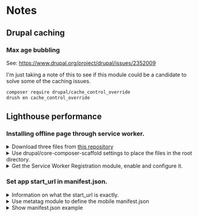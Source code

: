 # Notes

## Drupal caching

### Max age bubbling

See: https://www.drupal.org/project/drupal/issues/2352009

I'm just taking a note of this to see if this module could be a candidate to
solve some of the caching issues.

```bash
composer require drupal/cache_control_override
drush en cache_control_override
```

## Lighthouse performance

### Installing offline page through service worker.


<details>
 <summary>Download three files from <a href="https://github.com/GoogleChrome/samples/tree/gh-pages/service-worker/custom-offline-page">this repository</a></summary>

```bash
mkdir lib/offline
cd lib/offline
wget https://raw.githubusercontent.com/GoogleChrome/samples/gh-pages/service-worker/custom-offline-page/manifest.json
wget https://raw.githubusercontent.com/GoogleChrome/samples/gh-pages/service-worker/custom-offline-page/offline.html
wget https://raw.githubusercontent.com/GoogleChrome/samples/gh-pages/service-worker/custom-offline-page/service-worker.js
```
</details>

<details>
 <summary>Use drupal/core-composer-scaffold settings to place the files in the root directory.</summary>

```json
    "extra": {
        "drupal-scaffold": {
            "file-mapping": {
                "[web-root]/manifest.json": "lib/offline/manifest.json",
                "[web-root]/offline.html": "lib/offline/offline.html",
                "[web-root]/service-worker.js": "lib/offline/service-worker.js"
            }
        }
    }
```
</details>

<details>
 <summary>Get the Service Worker Registration module, enable and configure it.</summary>

```bash
composer require drupal/sw_register
drush en sw_register -y
drush php:eval "Drupal::configFactory()->getEditable('sw_register.settings')->set('service_worker_js_script_path', 'service-worker.js')->save(TRUE);"
drush cex
```
</details>


### Set app start_url in manifest.json.

<details>
 <summary>Information on what the start_url is exactly.</summary>
<p>The start_url is required and tells the browser where your application should
start when it is launched, and prevents the app from starting on whatever page
the user was on when they added your app to their home screen. Your start_url
should direct the user straight into your app, rather than a product landing
page. Think about what the user will want to do once they open your app, and
place them there.</p>
</details>

<details>
 <summary>Use metatag module to define the mobile manifest.json</summary>

We will use https://www.drupal.org/project/metatag to set the tag on the page.

Important: core might be including this functionality.
See: https://www.drupal.org/project/drupal/issues/2698127

```bash
composer require drupal/metatag
drush en metatag_mobile -y
drush php:eval "Drupal::configFactory()->getEditable('metatag.metatag_defaults.global')->set('tags.web_manifest', 'manifest.json')->save(TRUE);"
drush php:eval "Drupal::configFactory()->getEditable('metatag.metatag_defaults.global')->set('tags.theme_color', '#FFFFFF')->save(TRUE);"
drush cex
```
</details>

<details>
 <summary>Show manifest.json example</summary>

More information on the manifest can be found here: https://w3c.github.io/manifest/


```json
{
  "lang": "en",
  "dir": "ltr",
  "name": "Open Appointment",
  "short_name": "Open Appoint",
  "icons": [
    {
      "src": "themes/custom/bbc/icon-128.png",
      "sizes": "128x128"
    }
  ],
  "start_url": "/",
  "display": "browser",
  "orientation": "portrait",
  "theme_color": "#ffffff",
  "background_color": "#ffffff"
}
```
</details>

